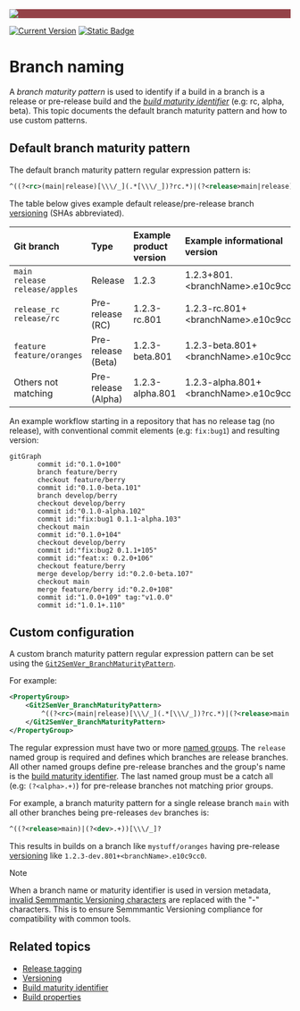 ﻿---
uid: branch-naming
---

<div style="background-color:#944248;padding:0px;margin-bottom:0.5em">
  <img src="https://noetictools.github.io/Git2SemVer.MSBuild/Images/Git2SemVer_banner_840x70.png"/>
</div>

[![Current Version](https://img.shields.io/nuget/v/NoeticTools.Git2SemVer.MSBuild?label=Git2SemVer.MSBuild)](https://www.nuget.org/packages/NoeticTools.Git2SemVer.MsBuild)
<a href="https://github.com/NoeticTools/Git2SemVer">
  ![Static Badge](https://img.shields.io/badge/GitHub%20project-944248?logo=github)
</a>


# Branch naming

A _branch maturity pattern_ is used to identify if a build in a branch is a release or pre-release build and 
the [_build maturity identifier_](xref:maturity-identifier) (e.g: rc, alpha, beta). This topic documents the default branch maturity pattern and
how to use custom patterns.

## Default branch maturity pattern

The default branch maturity pattern regular expression pattern is:

```xml
^((?<rc>(main|release)[\\\/_](.*[\\\/_])?rc.*)|(?<release>main|release)|(?<beta>feature)|(?<alpha>.+))[\\\/_]?
```

The table below gives example default release/pre-release branch [versioning](xref:versioning) (SHAs abbreviated).

| Git branch                                | Type                | Example product version  | Example informational version           |
|:--                                        |:--                  |:--                       |:--                                      |
| `main`<br/>`release`<br/>`release/apples` | Release             | 1.2.3                    | 1.2.3+801.\<branchName>.e10c9cc0        |
| `release_rc`<br/>`release/rc`             | Pre-release (RC)    | 1.2.3-rc.801             | 1.2.3-rc.801+\<branchName>.e10c9cc0     |
| `feature`<br/>`feature/oranges`           | Pre-release (Beta)  | 1.2.3-beta.801           | 1.2.3-beta.801+\<branchName>.e10c9cc0   |
| Others not matching                       | Pre-release (Alpha) | 1.2.3-alpha.801          | 1.2.3-alpha.801+\<branchName>.e10c9cc0  |

An example workflow starting in a repository that has no release tag (no release), with conventional commit elements (e.g: `fix:bug1`) 
and resulting version:
```mermaid
gitGraph
       commit id:"0.1.0+100"
       branch feature/berry
       checkout feature/berry
       commit id:"0.1.0-beta.101"
       branch develop/berry
       checkout develop/berry
       commit id:"0.1.0-alpha.102"
       commit id:"fix:bug1 0.1.1-alpha.103"
       checkout main
       commit id:"0.1.0+104"
       checkout develop/berry
       commit id:"fix:bug2 0.1.1+105"
       commit id:"feat:x: 0.2.0+106"
       checkout feature/berry
       merge develop/berry id:"0.2.0-beta.107"
       checkout main
       merge feature/berry id:"0.2.0+108"
       commit id:"1.0.0+109" tag:"v1.0.0"
       commit id:"1.0.1+.110"
```

## Custom configuration

A custom branch maturity pattern regular expression pattern can be set using the [`Git2SemVer_BranchMaturityPattern`](xref:msbuild-properties).

For example:
```xml
<PropertyGroup>
    <Git2SemVer_BranchMaturityPattern>
        ^((?<rc>(main|release)[\\\/_](.*[\\\/_])?rc.*)|(?<release>main|release)|(?<beta>feature)|(?<alpha>.+))[\\\/_]?
    </Git2SemVer_BranchMaturityPattern>
</PropertyGroup>
```

The regular expression must have two or more [named groups](https://learn.microsoft.com/en-us/dotnet/standard/base-types/grouping-constructs-in-regular-expressions#named-matched-subexpressions).
The `release` named group is required and defines which branches are release branches. 
All other named groups define pre-release branches and the group's name is the [build maturity identifier](xref:maturity-identifier).
The last named group must be a catch all (e.g: `(?<alpha>.+)`) for pre-release branches not matching prior groups.

For example, a branch maturity pattern for a single release branch `main` with all other branches being pre-releases `dev` branches is:
```xml
^((?<release>main)|(?<dev>.+))[\\\/_]?
```
This results in builds on a branch like `mystuff/oranges` having pre-release [versioning](xref:versioning) like `1.2.3-dev.801+<branchName>.e10c9cc0`.

> [!NOTE]
> When a branch name or maturity identifier is used in version metadata, [invalid Semmmantic Versioning characters](https://semver.org/#spec-item-10) are replaced with the "-" characters.
> This is to ensure Semmmantic Versioning compliance for compatibility with common tools.


## Related topics

* [Release tagging](xref:release-tagging)
* [Versioning](xref:versioning)
* [Build maturity identifier](xref:maturity-identifier)
* [Build properties](xref:msbuild-properties)
